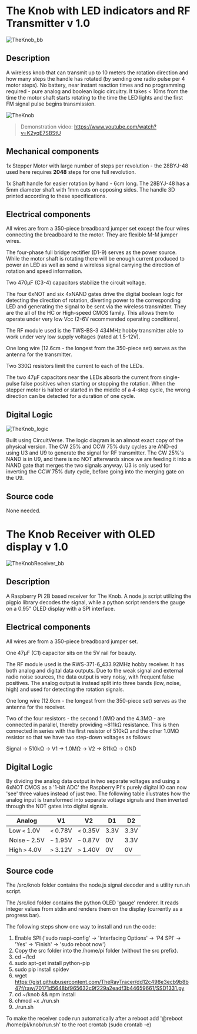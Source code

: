 # The Knob with LED indicators and RF Transmitter v 1.0

![TheKnob_bb](./doc/TheKnob_bb.png)

## Description

A wireless knob that can transmit up to 10 meters the rotation direction and how many steps the handle has rotated (by sending one radio pulse per 4 motor steps). No battery, near instant reaction times and no programming required - pure analog and boolean logic circuitry. It takes < 10ms from the time the motor shaft starts rotating to the time the LED lights and the first FM signal pulse begins transmission.

![TheKnob](<https://s3.eu-central-1.amazonaws.com/gefix/TheKnob/TheKnob.gif>)

> Demonstration video: https://www.youtube.com/watch?v=K2yqE7SBStU

## Mechanical components

1x Stepper Motor with large number of steps per revolution - the 28BYJ-48 used here requires **2048** steps for one full revolution.

1x Shaft handle for easier rotation by hand - 6cm long. The 28BYJ-48 has a 5mm diameter shaft with 1mm cuts on opposing sides. The handle 3D printed according to these specifications.

## Electrical components

All wires are from a 350-piece breadboard jumper set except the four wires connecting the breadboard to the motor. They are flexible M-M jumper wires.

The four-phase full bridge rectifier (D1-9) serves as the power source. While the motor shaft is rotating there will be enough current produced to power an LED as well as send a wireless signal carrying the direction of rotation and speed information.

Two 470µF (C3-4) capacitors stabilize the circuit voltage.

The four 6xNOT and six 4xNAND gates drive the digital boolean logic for detecting the direction of rotation, diverting power to the corresponding LED and generating the signal to be sent via the wireless transmitter. They are the all of the HC or High-speed CMOS family. This allows them to operate under very low Vcc (2-6V recommended operating conditions).

The RF module used is the TWS-BS-3 434MHz hobby transmitter able to work under very low supply voltages (rated at 1.5-12V).

One long wire (12.6cm - the longest from the 350-piece set) serves as the antenna for the transmitter.

Two 330Ω resistors limit the current to each of the LEDs.

The two 47µF capacitors near the LEDs absorb the current from single-pulse false positives when starting or stopping the rotation. When the stepper motor is halted or started in the middle of a 4-step cycle, the wrong direction can be detected for a duration of one cycle.

## Digital Logic

![TheKnob_logic](./doc/TheKnob_logic.svg)

Built using CircuitVerse. The logic diagram is an almost exact copy of the physical version. The CW 25% and CCW 75% duty cycles are AND-ed using  U3 and U9 to generate the signal for RF transmitter. The CW 25%'s NAND is in U9, and there is no NOT afterwards since we are feeding it into a NAND gate that merges the two signals anyway. U3 is only used for inverting the CCW 75% duty cycle, before going into the merging gate on the U9.

## Source code

None needed.

# The Knob Receiver with OLED display v 1.0

![TheKnobReceiver_bb](./doc/TheKnobReceiver_bb.png)

## Description

A Raspberry Pi 2B based receiver for The Knob. A node.js script utilizing the pigpio library decodes the signal, while a python script renders the gauge on a 0.95" OLED display with a SPI interface.

## Electrical components

All wires are from a 350-piece breadboard jumper set.

One 47µF (C1) capacitor sits on the 5V rail for beauty.

The RF module used is the RWS-371-6_433.92MHz hobby receiver. It has both analog and digital data outputs. Due to the weak signal and external radio noise sources, the data output is very noisy, with frequent false positives. The analog output is instead split into three bands (low, noise, high) and used for detecting the rotation signals.

One long wire (12.6cm - the longest from the 350-piece set) serves as the antenna for the receiver.

Two of the four resistors - the second 1.0MΩ and the 4.3MΩ - are connected in parallel, thereby providing ~811kΩ resistance. This is then connected in series with the first resistor of 510kΩ and the other 1.0MΩ resistor so that we have two step-down voltages as follows:

Signal → 510kΩ → V1 → 1.0MΩ → V2 → 811kΩ → GND

## Digital Logic

By dividing the analog data output in two separate voltages and using a 6xNOT CMOS as a '1-bit ADC' the Raspberry PI's purely digital IO can now 'see' three values instead of just two. The following table illustrates how the analog input is transformed into separate voltage signals and then inverted through the NOT gates into digital signals.

| Analog          | V1        | V2        | D1   | D2   |
| --------------- | --------- | --------- | ---- | ---- |
| Low    `<` 1.0V | `<` 0.78V | `<` 0.35V | 3.3V | 3.3V |
| Noise `~` 2.5V  | `~` 1.95V | `~` 0.87V | 0V   | 3.3V |
| High   `>` 4.0V | `>` 3.12V | `>` 1.40V | 0V   | 0V   |

## Source code

The /src/knob folder contains the node.js signal decoder and a utility run.sh script.

The /src/lcd folder contains the python OLED 'gauge' renderer. It reads integer values from stdin and renders them on the display (currently as a progress bar).

The following steps show one way to install and run the code:

1. Enable SPI ('sudo raspi-config' → 'Interfacing Options' → 'P4 SPI' → 'Yes' → 'Finish' → 'sudo reboot now')
2. Copy the src folder into the /home/pi folder (without the src prefix).
3. cd ~/lcd
4. sudo apt-get install python-pip
5. sudo pip install spidev
6. wget https://gist.githubusercontent.com/TheRayTracer/dd12c498e3ecb9b8b47f/raw/70171d5648bf965632c9f229a2eadf3b44659661/SSD1331.py
7. cd ~/knob && npm install
8. chmod +x ./run.sh
9. ./run.sh

To make the receiver code run automatically after a reboot add '@reboot /home/pi/knob/run.sh' to the root crontab (sudo crontab -e)


